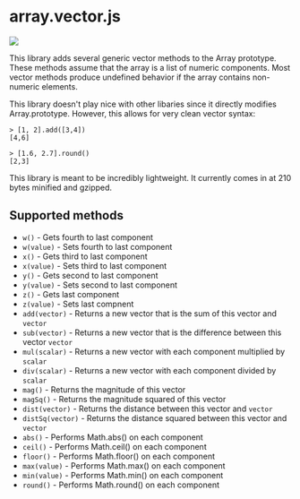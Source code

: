 # array.vector.js

[![](https://travis-ci.org/jncraton/array.vector.js.svg?branch=master)](https://travis-ci.org/jncraton/array.vector.js)

This library adds several generic vector methods to the Array prototype. These methods assume that the array is a list of numeric components. Most vector methods produce undefined behavior if the array contains non-numeric elements.

This library doesn't play nice with other libaries since it directly modifies Array.prototype. However, this allows for very clean vector syntax:

    > [1, 2].add([3,4])
    [4,6]
    
    > [1.6, 2.7].round()
    [2,3]
    
This library is meant to be incredibly lightweight. It currently comes in at 210 bytes minified and gzipped.

## Supported methods

- `w()` - Gets fourth to last component
- `w(value)` - Sets fourth to last component
- `x()` - Gets third to last component
- `x(value)` - Sets third to last component
- `y()` - Gets second to last component
- `y(value)` - Sets second to last component
- `z()` - Gets last component
- `z(value)` - Sets last compnent
- `add(vector)` - Returns a new vector that is the sum of this vector and `vector`
- `sub(vector)` - Returns a new vector that is the difference between this vector `vector`
- `mul(scalar)` - Returns a new vector with each component multiplied by `scalar`
- `div(scalar)` - Returns a new vector with each component divided by `scalar`
- `mag()` - Returns the magnitude of this vector
- `magSq()` - Returns the magnitude squared of this vector
- `dist(vector)` - Returns the distance between this vector and `vector`
- `distSq(vector)` - Returns the distance squared between this vector and `vector`
- `abs()` - Performs Math.abs() on each component
- `ceil()` - Performs Math.ceil() on each component
- `floor()` - Performs Math.floor() on each component
- `max(value)` - Performs Math.max() on each component
- `min(value)` - Performs Math.min() on each component
- `round()` - Performs Math.round() on each component
